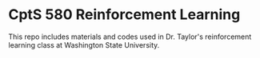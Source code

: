 # CptS 580 Reinforcement Learning

This repo includes materials and codes used in Dr. Taylor's reinforcement learning class at Washington State University.
